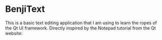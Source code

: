 # BenjiText

This is a basic text editing application that I am using to learn the ropes of the Qt UI framework.  Directly inspired by the Notepad tutorial from the Qt website:

[Notepad tutorial]: http://doc.qt.io/archives/qt-4.8/designer-creating-mainwindows.html
[Notepad tutorial source]: https://github.com/cedrus/qt/blob/master/qtdoc/doc/src/snippets/widgets-tutorial/notepad/notepad.cpp
